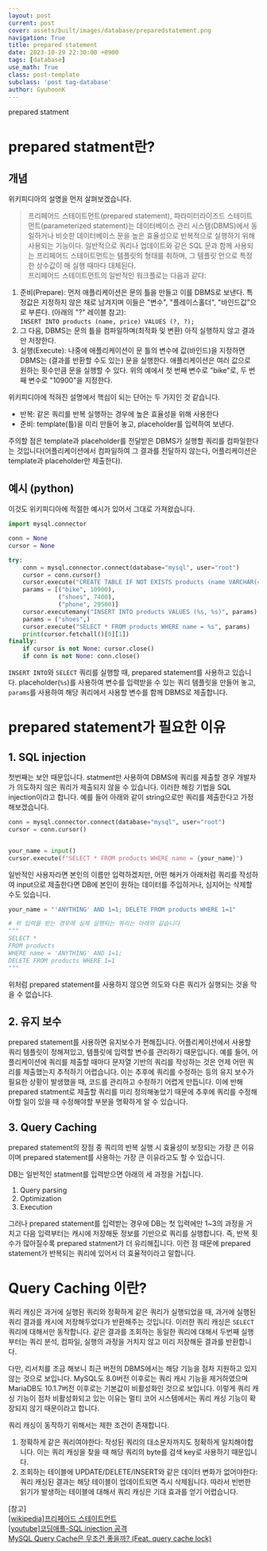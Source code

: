 ```yaml
---
layout: post
current: post
cover: assets/built/images/database/preparedstatement.png
navigation: True
title: prepared statement
date: 2023-10-29 22:30:00 +0900
tags: [database]
use_math: True
class: post-template
subclass: 'post tag-database'
author: GyuhoonK
---
```


prepared statment

# prepared statment란?

## 개념
위키피디아의 설명을 먼저 살펴보겠습니다.

>프리페어드 스테이트먼트(prepared statement), 파라미터라이즈드 스테이트먼트(parameterized statement)는 데이터베이스 관리 시스템(DBMS)에서 동일하거나 비슷한 데이터베이스 문을 높은 효율성으로 반복적으로 실행하기 위해 사용되는 기능이다. 일반적으로 쿼리나 업데이트와 같은 SQL 문과 함께 사용되는 프리페어드 스테이트먼트는 템플릿의 형태를 취하며, 그 템플릿 안으로 특정한 상수값이 매 실행 때마다 대체된다.  
프리페어드 스테이트먼트의 일반적인 워크플로는 다음과 같다:  
1. 준비(Prepare): 먼저 애플리케이션은 문의 틀을 만들고 이를 DBMS로 보낸다. 특정값은 지정하지 않은 채로 남겨지며 이들은 "변수", "플레이스홀더", "바인드값"으로 부른다. (아래의 "?" 레이블 참고):  
  `INSERT INTO products (name, price) VALUES (?, ?);`  
2. 그 다음, DBMS는 문의 틀을 컴파일하며(최적화 및 변환) 아직 실행하지 않고 결과만 저장한다.  
3. 실행(Execute): 나중에 애플리케이션이 문 틀의 변수에 값(바인드)을 지정하면 DBMS는 (결과를 반환할 수도 있는) 문을 실행한다. 애플리케이션은 여러 값으로 원하는 횟수만큼 문을 실행할 수 있다. 위의 예에서 첫 번째 변수로 "bike"로, 두 번째 변수로 "10900"을 지정한다.

위키피디아에 적혀진 설명에서 핵심이 되는 단어는 두 가지인 것 같습니다. 

- 반복: 같은 쿼리를 반복 실행하는 경우에 높은 효율성을 위해 사용한다
- 준비: template(틀)을 미리 만들어 놓고, placeholder를 입력하여 보낸다.

주의할 점은 template과 placeholder를 전달받은 DBMS가 실행할 쿼리를 컴파일한다는 것입니다(어플리케이션에서 컴파일하여 그 결과를 전달하지 않는다, 어플리케이션은 template과 placeholder만 제출한다).

## 예시 (python)

이것도 위키피디아에 적절한 예시가 있어서 그대로 가져왔습니다. 

```python
import mysql.connector

conn = None
cursor = None

try:
    conn = mysql.connector.connect(database="mysql", user="root")
    cursor = conn.cursor()
    cursor.execute("CREATE TABLE IF NOT EXISTS products (name VARCHAR(40), price INT)")
    params = [("bike", 10900),
              ("shoes", 7400),
              ("phone", 29500)]
    cursor.executemany("INSERT INTO products VALUES (%s, %s)", params)
    params = ("shoes",)
    cursor.execute("SELECT * FROM products WHERE name = %s", params)
    print(cursor.fetchall()[0][1])
finally:
    if cursor is not None: cursor.close()
    if conn is not None: conn.close()
```

`INSERT INTO`와 `SELECT` 쿼리를 실행할 때, prepared statement를 사용하고 있습니다. placeholder(`%s`)를 사용하여 변수를 입력받을 수 있는 쿼리 템플릿을 만들어 놓고, `params`를 사용하여 해당 쿼리에서 사용할 변수를 함께 DBMS로 제출합니다.


# prepared statement가 필요한 이유


## 1. SQL injection
첫번째는 보안 때문입니다. statment만 사용하여 DBMS에 쿼리를 제출할 경우 개발자가 의도하지 않은 쿼리가 제출되지 않을 수 있습니다. 이러한 해킹 기법을 SQL injection이라고 합니다. 예를 들어 아래와 같이 string으로만 쿼리를 제출한다고 가정해보겠습니다. 

```python
conn = mysql.connector.connect(database="mysql", user="root")
cursor = conn.cursor()


your_name = input()
cursor.execute(f"SELECT * FROM products WHERE name = {your_name}")
```

일반적인 사용자라면 본인의 이름만 입력하겠지만, 어떤 해커가 아래처럼 쿼리를 작성하여 input으로 제출한다면 DB에 본인이 원하는 데이터를 주입하거나, 심지어는 삭제할 수도 있습니다.

```python
your_name = "'ANYTHING' AND 1=1; DELETE FROM products WHERE 1=1"

# 위 입력을 받는 경우에 실제 실행되는 쿼리는 아래와 같습니다
"""
SELECT * 
FROM products
WHERE name = 'ANYTHING' AND 1=1;
DELETE FROM products WHERE 1=1 
"""
```
위처럼 prepared statement를 사용하지 않으면 의도와 다른 쿼리가 실행되는 것을 막을 수 없습니다. 


## 2. 유지 보수

prepared statement를 사용하면 유지보수가 편해집니다. 어플리케이션에서 사용할 쿼리 템플릿이 정해져있고, 템플릿에 입력할 변수를 관리하기 때문입니다. 예를 들어, 어플리케이션에 쿼리를 제출할 때마다 문자열 기반의 쿼리를 작성하는 것은 언제 어떤 쿼리를 제출했는지 추적하기 어렵습니다. 이는 추후에 쿼리를 수정하는 등의 유지 보수가 필요한 상황이 발생했을 때, 코드를 관리하고 수정하기 어렵게 만듭니다. 이에 반해 prepared statment로 제출할 쿼리를 미리 정의해놓았기 때문에 추후에 쿼리를 수정해야할 일이 있을 때 수정해야할 부분을 명확하게 알 수 있습니다.

## 3. Query Caching

prepared statement의 장점 중 쿼리의 반복 실행 시 효율성이 보장되는 가장 큰 이유이며 prepared statement를 사용하는 가장 큰 이유라고도 할 수 있습니다. 

DB는 일반적인 statment를 입력받으면 아래의 세 과정을 거칩니다.

1. Query parsing
2. Optimization
3. Execution

그러나 prepared statement를 입력받는 경우에 DB는 첫 입력에만 1~3의 과정을 거치고 다음 입력부터는 캐시에 저장해둔 정보를 기반으로 쿼리를 실행합니다. 즉, 반복 횟수가 많아질수록 prepared statment가 더 유리해집니다. 이런 점 때문에 prepared statement가 반복되는 쿼리에 있어서 더 효율적이라고 말합니다.

# Query Caching 이란?

쿼리 캐싱은 과거에 실행된 쿼리와 정확하게 같은 쿼리가 실행되었을 때, 과거에 실행된 쿼리 결과를 캐시에 저장해두었다가 반환해주는 것입니다. 이러한 쿼리 캐싱은 `SELECT` 쿼리에 대해서만 동작합니다. 같은 결과를 조회하는 동일한 쿼리에 대해서 두번째 실행부터는 쿼리 분석, 컴파일, 실행의 과정을 거치지 않고 미리 저장해둔 결과를 반환합니다.  

다만, 리서치를 조금 해보니 최근 버전의 DBMS에서는 해당 기능을 점차 지원하고 있지 않는 것으로 보입니다. MySQL도 8.0버전 이후로는 쿼리 캐시 기능을 제거하였으며 MariaDB도 10.1.7버전 이후로는 기본값이 비활성화인 것으로 보입니다. 이렇게 쿼리 캐싱 기능이 점차 비활성화되고 있는 이유는 멀티 코어 시스템에서는 쿼리 캐싱 기능이 확장되지 않기 때문이라고 합니다.

쿼리 캐싱이 동작하기 위해서는 제한 조건이 존재합니다. 
1. 정확하게 같은 쿼리여야한다: 작성된 쿼리의 대소문자까지도 정확하게 일치해야합니다. 이는 쿼리 캐싱을 찾을 때 해당 쿼리의 byte를 검색 key로 사용하기 때문입니다.
2. 조회하는 테이블에 UPDATE/DELETE/INSERT와 같은 데이터 변화가 없어야한다: 쿼리 캐싱된 결과는 해당 테이블이 업데이트되면 즉시 삭제됩니다. 따라서 빈번한 읽기가 발생하는 테이블에 대해서 쿼리 캐싱은 기대 효과를 얻기 어렵습니다.


[참고]  
[[wikipedia]프리페어드 스테이트먼트](https://ko.wikipedia.org/wiki/%ED%94%84%EB%A6%AC%ED%8E%98%EC%96%B4%EB%93%9C_%EC%8A%A4%ED%85%8C%EC%9D%B4%ED%8A%B8%EB%A8%BC%ED%8A%B8)  
[[youtube]코딩애플-SQL injection 공격](https://youtu.be/FoZ2cucLiDs?si=kele-Cb_tPCcCk-v)  
[MySQL Query Cache은 무조건 좋을까? (Feat. query cache lock)](https://jupiny.com/2021/01/10/mysql-query-cache-disadvantage/)